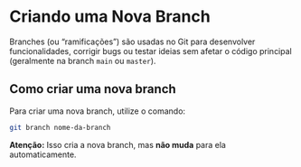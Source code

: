 # Criando uma Nova Branch

Branches (ou “ramificações”) são usadas no Git para desenvolver funcionalidades, corrigir bugs ou testar ideias sem afetar o código principal (geralmente na branch `main` ou `master`).

## **Como criar uma nova branch**

Para criar uma nova branch, utilize o comando:

```bash
git branch nome-da-branch
```

**Atenção:** Isso cria a nova branch, mas **não muda** para ela automaticamente.
